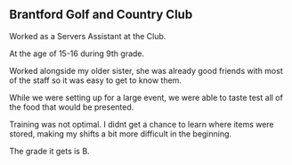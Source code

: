 ## Brantford Golf and Country Club

Worked as a Servers Assistant at the Club.

At the age of 15-16 during 9th grade.

Worked alongside my older sister, she was already good friends with most of the staff so it was easy to get to know them.

While we were setting up for a large event, we were able to taste test all of the food that would be presented.

Training was not optimal. I didnt get a chance to learn where items were stored, making my shifts a bit more difficult in the beginning.

The grade it gets is B.
